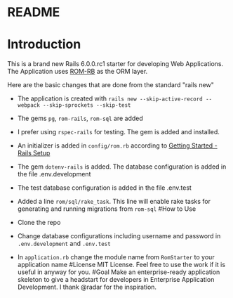 # README

# Introduction
This is a brand new Rails 6.0.0.rc1 starter for developing Web Applications. The Application uses [ROM-RB](https://rom-rb.org) as the ORM layer.

Here are the basic changes that are done from the standard "rails new"

* The application is created with `rails new --skip-active-record --webpack --skip-sprockets --skip-test`
* The gems `pg`, `rom-rails`, `rom-sql` are added
* I prefer using `rspec-rails` for testing. The gem is added and installed.
* An initializer is added in `config/rom.rb` according to [Getting Started - Rails Setup](https://rom-rb.org/5.0/learn/getting-started/rails-setup/index.html)
* The gem `dotenv-rails` is added. The database configuration is added in the file .env.development
* The test database configuration is added in the file .env.test
* Added a line `rom/sql/rake_task`. This line will enable rake tasks for generating and running migrations from `rom-sql`
#How to Use

* Clone the repo
* Change database configurations including username and password in `.env.development` and `.env.test` 
* In `application.rb` change the  module name from `RomStarter` to your application name
#License
MIT License. Feel free to use the work if it is useful in anyway for you.
#Goal
Make an enterprise-ready application skeleton to give a headstart for developers in Enterprise Application Development. 
I thank @radar for the inspiration. 